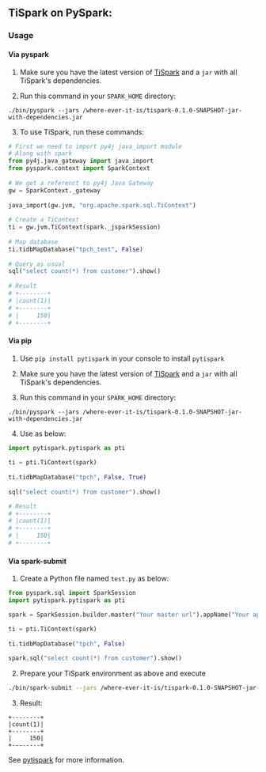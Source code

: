 ## TiSpark on PySpark:
### Usage
#### Via pyspark
1. Make sure you have the latest version of [TiSpark](https://github.com/pingcap/tispark) and a `jar` with all TiSpark's dependencies.

2. Run this command in your `SPARK_HOME` directory:
```
./bin/pyspark --jars /where-ever-it-is/tispark-0.1.0-SNAPSHOT-jar-with-dependencies.jar
```

3. To use TiSpark, run these commands:
```python
# First we need to import py4j java_import module
# Along with spark
from py4j.java_gateway import java_import
from pyspark.context import SparkContext
 
# We get a referenct to py4j Java Gateway
gw = SparkContext._gateway
 
java_import(gw.jvm, "org.apache.spark.sql.TiContext")
 
# Create a TiContext
ti = gw.jvm.TiContext(spark._jsparkSession)
 
# Map database
ti.tidbMapDatabase("tpch_test", False)
 
# Query as usual
sql("select count(*) from customer").show()
 
# Result
# +--------+
# |count(1)|
# +--------+
# |     150|
# +--------+
```
#### Via pip
1. Use ```pip install pytispark``` in your console to install `pytispark`  

2. Make sure you have the latest version of [TiSpark](https://github.com/pingcap/tispark) and a `jar` with all TiSpark's dependencies.

3. Run this command in your `SPARK_HOME` directory:
```
./bin/pyspark --jars /where-ever-it-is/tispark-0.1.0-SNAPSHOT-jar-with-dependencies.jar
```

4. Use as below:
```python
import pytispark.pytispark as pti
 
ti = pti.TiContext(spark)
 
ti.tidbMapDatabase("tpch", False, True)
 
sql("select count(*) from customer").show()

# Result
# +--------+
# |count(1)|
# +--------+
# |     150|
# +--------+

```

#### Via spark-submit
1. Create a Python file named `test.py` as below:
```python
from pyspark.sql import SparkSession
import pytispark.pytispark as pti

spark = SparkSession.builder.master("Your master url").appName("Your app name").getOrCreate()

ti = pti.TiContext(spark)
 
ti.tidbMapDatabase("tpch", False)
 
spark.sql("select count(*) from customer").show()
```

2. Prepare your TiSpark environment as above and execute
```bash
./bin/spark-submit --jars /where-ever-it-is/tispark-0.1.0-SNAPSHOT-jar-with-dependencies.jar test.py
```

3. Result:
```
+--------+
|count(1)|
+--------+
|     150|
+--------+
```


See [pytispark](https://pypi.python.org/pypi?:action=display&name=pytispark) for more information.